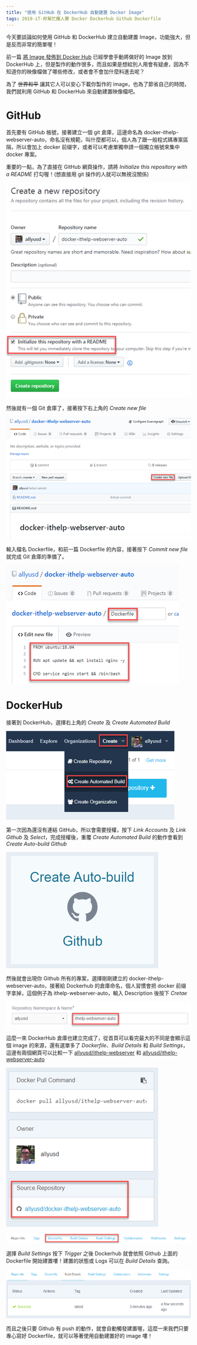 ```yaml
---
title: "使用 GitHub 在 DockerHub 自動建置 Docker Image"
tags: 2019-iT-邦幫忙鐵人賽 Docker Dockerhub Github Dockerfile
---
```


今天要談論如何使用 GitHub 和 DockerHub 建立自動建置 Image，功能強大，但是反而非常的簡單喔！

前一篇 [將 Image 發佈到 Docker Hub](https://twblog.hongjianching.com/2018/10/07/push-image-to-dockerhub/) 已經學會手動將做好的 Image 放到 DockerHub 上，但是製作的動作很多，而且如果是想給別人用會有疑慮，因為不知道你的映像檔做了哪些修改，或者會不會加什麼料進去呢？

為了 ~~世界和平~~ 讓其它人可以安心下載你製作的 image，也為了節省自己的時間，我們就利用 GitHub 和 DockerHub 來自動建置映像檔吧。

# GitHub

首先要有 GitHub 帳號，接著建立一個 git 倉庫，這邊命名為 docker-ithelp-webserver-auto，命名沒有規範，叫什麼都可以，個人為了跟一般程式碼專案區隔，所以會加上 docker 前缀字，或者可以考慮單獨申請一個獨立帳號來集中 docker 專案。

重要的一點，為了直接在 GitHub 網頁操作，請將 _Initialize this repository with a README_ 打勾喔！(想直接用 git 操作的人就可以無視沒關係)

![](/assets/images/2018-10-08-create-dockerhub-automated-build/2018-10-08_21-30-16.png)

然後就有一個 Git 倉庫了，接著按下右上角的 _Create new file_

![](/assets/images/2018-10-08-create-dockerhub-automated-build/2018-10-08_21-32-44.png)

輸入檔名 Dockerfile，和前一篇 Dockerfile 的內容，接著按下 _Commit new file_ 就完成 Git 倉庫的準備了。

![](/assets/images/2018-10-08-create-dockerhub-automated-build/2018-10-08_21-34-47.png)

# DockerHub

接著到 DockerHub，選擇右上角的 _Create_ 及 _Create Automated Build_

![](/assets/images/2018-10-08-create-dockerhub-automated-build/2018-10-08_21-37-44.png)

第一次因為還沒有連結 GitHub，所以會需要授權，按下 _Link Accounts_ 及 _Link Github_ 及 _Select_，完成授權後，重覆 _Create Automated Build_ 的動作會看到 _Create Auto-build Github_

![](/assets/images/2018-10-08-create-dockerhub-automated-build/2018-10-08_21-41-52.png)

然後就會出現你 Github 所有的專案，選擇剛剛建立的 docker-ithelp-webserver-auto，接著給 Dockerhub 的倉庫命名，個人習慣會把 docker 前缀字拿掉，這個例子為 ithelp-webserver-auto，輸入 Description 後按下 _Cretae_

![](/assets/images/2018-10-08-create-dockerhub-automated-build/2018-10-08_21-43-32.png)

這麼一來 DockerHub 倉庫也建立完成了，從首頁可以看完最大的不同是會顯示這個 image 的來源，還有選單多了 _Dockerfile_、_Build Details_ 和 _Build Settings_，這邊有兩個網頁可以比較一下 [allyusd/ithelp-webserver](https://hub.docker.com/r/allyusd/ithelp-webserver/) 和 [allyusd/ithelp-webserver-auto](https://hub.docker.com/r/allyusd/ithelp-webserver-auto/)

![](/assets/images/2018-10-08-create-dockerhub-automated-build/2018-10-08_21-46-47.png)

![](/assets/images/2018-10-08-create-dockerhub-automated-build/2018-10-08_21-48-42.png)

選擇 _Build Settings_ 按下 _Trigger_ 之後 Dockerhub 就會依照 Github 上面的 Dockerfile 開始建置嘍！建置的狀態或 Logs 可以在 _Build Details_ 查詢。

![](/assets/images/2018-10-08-create-dockerhub-automated-build/2018-10-08_21-55-15.png)

而且之後只要 Github 有 push 的動作，就會自動觸發建置喔，這麼一來我們只要專心寫好 Dockerfile，就可以等著使用自動建置好的 image 嘍！
